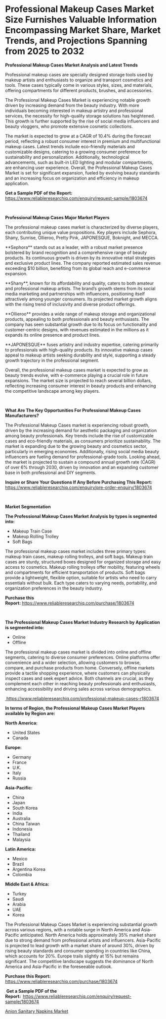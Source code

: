 <p><h1>Professional Makeup Cases Market Size Furnishes Valuable Information Encompassing Market Share, Market Trends, and Projections Spanning from 2025 to 2032</h1></p><p><strong>Professional Makeup Cases Market Analysis and Latest Trends</strong></p>
<p><p>Professional makeup cases are specially designed storage tools used by makeup artists and enthusiasts to organize and transport cosmetics and tools. These cases typically come in various styles, sizes, and materials, offering compartments for different products, brushes, and accessories. </p><p>The Professional Makeup Cases Market is experiencing notable growth driven by increasing demand from the beauty industry. With more individuals becoming interested in makeup artistry and professional services, the necessity for high-quality storage solutions has heightened. This growth is further supported by the rise of social media influencers and beauty vloggers, who promote extensive cosmetic collections.</p><p>The market is expected to grow at a CAGR of 10.4% during the forecast period, reflecting a robust consumer interest in premium and multifunctional makeup cases. Latest trends include eco-friendly materials and customizable designs, catering to a growing consumer preference for sustainability and personalization. Additionally, technological advancements, such as built-in LED lighting and modular compartments, are enhancing user experience. Overall, the Professional Makeup Cases Market is set for significant expansion, fueled by evolving beauty standards and an increasing focus on organization and efficiency in makeup application.</p></p>
<p><strong>Get a Sample PDF of the Report:&nbsp;</strong> <a href="https://www.reliableresearchiq.com/enquiry/request-sample/1803674?utm_campaign=3354&utm_medium=2&utm_source=Github&utm_content=ia&utm_term=04042025&utm_id=professional-makeup-cases">https://www.reliableresearchiq.com/enquiry/request-sample/1803674</a></p>
<p>&nbsp;</p>
<p><strong>Professional Makeup Cases Major Market Players</strong></p>
<p><p>The professional makeup cases market is characterized by diverse players, each contributing unique value propositions. Key players include Sephora, Shany, Sunrise, Ollieroo, Pretty Pink, JAPONESQUE, Boknight, and MECCA.</p><p>**Sephora** stands out as a leader, with a robust market presence bolstered by brand recognition and a comprehensive range of beauty products. Its continuous growth is driven by its innovative retail strategies and exclusive product lines. The company reported estimated sales revenue exceeding $10 billion, benefiting from its global reach and e-commerce expansion.</p><p>**Shany**, known for its affordability and quality, caters to both amateur and professional makeup artists. The brand’s growth stems from its social media marketing and partnerships with influencers, positioning itself attractively among younger consumers. Its projected market growth aligns with the rising trend of inclusivity and diverse product offerings.</p><p>**Ollieroo** provides a wide range of makeup storage and organizational products, appealing to both professionals and beauty enthusiasts. The company has seen substantial growth due to its focus on functionality and customer-centric designs, with revenues estimated in the millions as it expands its online presence and product lines.</p><p>**JAPONESQUE** fuses artistry and industry expertise, catering primarily to professionals with high-quality products. Its innovative makeup cases appeal to makeup artists seeking durability and style, supporting a steady growth trajectory in the professional segment.</p><p>Overall, the professional makeup cases market is expected to grow as beauty trends evolve, with e-commerce playing a crucial role in future expansions. The market size is projected to reach several billion dollars, reflecting increasing consumer interest in beauty products and enhancing the competitive landscape among key players.</p></p>
<p>&nbsp;</p>
<p><strong>What Are The Key Opportunities For Professional Makeup Cases Manufacturers?</strong></p>
<p><p>The Professional Makeup Cases market is experiencing robust growth, driven by the increasing demand for aesthetic packaging and organization among beauty professionals. Key trends include the rise of customizable cases and eco-friendly materials, as consumers prioritize sustainability. The market is expanding due to the growing beauty and cosmetics sector, particularly in emerging economies. Additionally, rising social media beauty influencers are fueling demand for professional-grade tools. Looking ahead, the market is projected to sustain a compound annual growth rate (CAGR) of over 6% through 2030, driven by innovation and an expanding customer base in both professional and DIY segments.</p></p>
<p><strong>Inquire or Share Your Questions If Any Before Purchasing This Report:</strong> <a href="https://www.reliableresearchiq.com/enquiry/pre-order-enquiry/1803674?utm_campaign=3354&utm_medium=2&utm_source=Github&utm_content=ia&utm_term=04042025&utm_id=professional-makeup-cases">https://www.reliableresearchiq.com/enquiry/pre-order-enquiry/1803674</a></p>
<p>&nbsp;</p>
<p><strong>Market Segmentation</strong></p>
<p><strong>The Professional Makeup Cases Market Analysis by types is segmented into:</strong></p>
<p><ul><li>Makeup Train Case</li><li>Makeup Rolling Trolley</li><li>Soft Bags</li></ul></p>
<p><p>The professional makeup cases market includes three primary types: makeup train cases, makeup rolling trolleys, and soft bags. Makeup train cases are sturdy, structured boxes designed for organized storage and easy access to cosmetics. Makeup rolling trolleys offer mobility, featuring wheels and compartments for efficient transportation of products. Soft bags provide a lightweight, flexible option, suitable for artists who need to carry essentials without bulk. Each type caters to varying needs, portability, and organization preferences in the beauty industry.</p></p>
<p><strong>Purchase this Report:&nbsp;</strong><a href="https://www.reliableresearchiq.com/purchase/1803674?utm_campaign=3354&utm_medium=2&utm_source=Github&utm_content=ia&utm_term=04042025&utm_id=professional-makeup-cases">https://www.reliableresearchiq.com/purchase/1803674</a></p>
<p>&nbsp;</p>
<p><strong>The Professional Makeup Cases Market Industry Research by Application is segmented into:</strong></p>
<p><ul><li>Online</li><li>Offline</li></ul></p>
<p><p>The professional makeup cases market is divided into online and offline segments, catering to diverse consumer preferences. Online platforms offer convenience and a wider selection, allowing customers to browse, compare, and purchase products from home. Conversely, offline markets provide a tactile shopping experience, where customers can physically inspect cases and seek expert advice. Both channels are crucial, as they complement each other in reaching beauty professionals and enthusiasts, enhancing accessibility and driving sales across various demographics.</p></p>
<p><a href="https://www.reliableresearchiq.com/professional-makeup-cases-r1803674?utm_campaign=3354&utm_medium=2&utm_source=Github&utm_content=ia&utm_term=04042025&utm_id=professional-makeup-cases">&nbsp;https://www.reliableresearchiq.com/professional-makeup-cases-r1803674</a></p>
<p><strong>In terms of Region, the Professional Makeup Cases Market Players available by Region are:</strong></p>
<p>
    <p> <strong> North America: </strong>
        <ul>
            <li>United States</li>
            <li>Canada</li>
        </ul>
        </p> 
    <p> <strong> Europe: </strong>
        <ul>
            <li>Germany</li>
            <li>France</li>
            <li>U.K.</li>
            <li>Italy</li>
            <li>Russia</li>
        </ul>
        </p> 
    <p> <strong> Asia-Pacific: </strong>
        <ul>
            <li>China</li>
            <li>Japan</li>
            <li>South Korea</li>
            <li>India</li>
            <li>Australia</li>
            <li>China Taiwan</li>
            <li>Indonesia</li>
            <li>Thailand</li>
            <li>Malaysia</li>
        </ul>
        </p> 
    <p> <strong> Latin America: </strong>
        <ul>
            <li>Mexico</li>
            <li>Brazil</li>
            <li>Argentina Korea</li>
            <li>Colombia</li>
        </ul>
        </p> 
    <p> <strong> Middle East & Africa: </strong>
        <ul>
            <li>Turkey</li>
            <li>Saudi</li>
            <li>Arabia</li>
            <li>UAE</li>
            <li>Korea</li>
        </ul>
    </p>
    </p>
<p><p>The Professional Makeup Cases Market is experiencing substantial growth across various regions, with a notable surge in North America and Asia-Pacific anticipated. North America holds approximately 35% market share due to strong demand from professional artists and influencers. Asia-Pacific is projected to lead growth with a market share of around 30%, driven by rising beauty standards and consumer spending in countries like China, which accounts for 20%. Europe trails slightly at 15% but remains significant. The competitive landscape suggests the dominance of North America and Asia-Pacific in the foreseeable outlook.</p></p>
<p><strong>Purchase this Report: </strong><a href="https://www.reliableresearchiq.com/purchase/1803674?utm_campaign=3354&utm_medium=2&utm_source=Github&utm_content=ia&utm_term=04042025&utm_id=professional-makeup-cases">https://www.reliableresearchiq.com/purchase/1803674</a></p>
<p>&nbsp;<strong>Get a Sample PDF of the Report:&nbsp;&nbsp;</strong><a href="https://www.reliableresearchiq.com/enquiry/request-sample/1803674?utm_campaign=3354&utm_medium=2&utm_source=Github&utm_content=ia&utm_term=04042025&utm_id=professional-makeup-cases">https://www.reliableresearchiq.com/enquiry/request-sample/1803674</a></p>
<p><strong></strong></p>
<p><p><a href="https://github.com/hedbomkrahe/Market-Research-Report-List-1/blob/main/anion-sanitary-napkins-market.md?utm_campaign=3354&utm_medium=2&utm_source=Github&utm_content=ia&utm_term=04042025&utm_id=professional-makeup-cases">Anion Sanitary Napkins Market</a></p></p>
